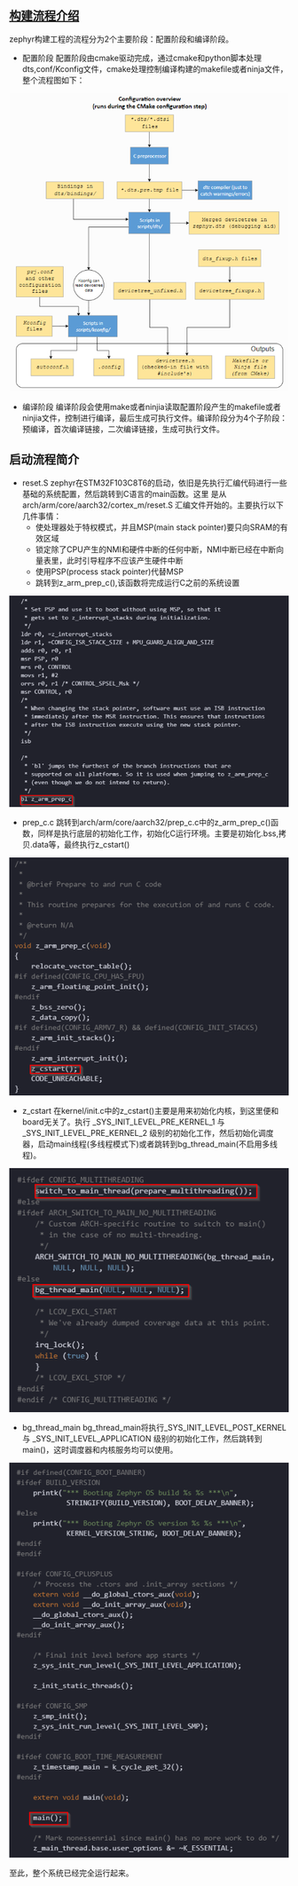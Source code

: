 ## [构建流程介绍](https://docs.zephyrproject.org/latest/guides/build/index.html#)
zephyr构建工程的流程分为2个主要阶段：配置阶段和编译阶段。
* 配置阶段
	配置阶段由cmake驱动完成，通过cmake和python脚本处理dts,conf/Kconfig文件，cmake处理控制编译构建的makefile或者ninja文件，整个流程图如下：

![ConfigurationOverview](https://github.com/ccldmf/zephyr/blob/main/doc/Picture/ConfigurationOverview.png)

* 编译阶段
	编译阶段会使用make或者ninjia读取配置阶段产生的makefile或者ninjia文件，控制进行编译，最后生成可执行文件。编译阶段分为4个子阶段：预编译，首次编译链接，二次编译链接，生成可执行文件。

## 启动流程简介
* reset.S
	zephyr在STM32F103C8T6的启动，依旧是先执行汇编代码进行一些基础的系统配置，然后跳转到C语言的main函数。这里	是从arch/arm/core/aarch32/cortex_m/reset.S 汇编文件开始的。主要执行以下几件事情：
	* 使处理器处于特权模式，并且MSP(main stack pointer)要只向SRAM的有效区域
	* 锁定除了CPU产生的NMI和硬件中断的任何中断，NMI中断已经在中断向量表里，此时引导程序不应该产生硬件中断
	* 使用PSP(process stack pointer)代替MSP
	* 跳转到z_arm_prep_c(),该函数将完成运行C之前的系统设置

![reset](https://github.com/ccldmf/zephyr/blob/main/doc/Picture/reset.png)

* prep_c.c
	跳转到arch/arm/core/aarch32/prep_c.c中的z_arm_prep_c()函数，同样是执行底层的初始化工作，初始化C运行环境。主要是初始化.bss,拷贝.data等，最终执行z_cstart()

![prep](https://github.com/ccldmf/zephyr/blob/main/doc/Picture/prep.png)

* z_cstart
	在kernel/init.c中的z_cstart()主要是用来初始化内核，到这里便和board无关了。执行 _SYS_INIT_LEVEL_PRE_KERNEL_1 与 _SYS_INIT_LEVEL_PRE_KERNEL_2 级别的初始化工作，然后初始化调度器，启动main线程(多线程模式下)或者跳转到bg_thread_main(不启用多线程)。

![cstart](https://github.com/ccldmf/zephyr/blob/main/doc/Picture/cstart.png)

* bg_thread_main
	bg_thread_main将执行_SYS_INIT_LEVEL_POST_KERNEL 与 _SYS_INIT_LEVEL_APPLICATION 级别的初始化工作，然后跳转到 main()，这时调度器和内核服务均可以使用。

![main](https://github.com/ccldmf/zephyr/blob/main/doc/Picture/main.png)

至此，整个系统已经完全运行起来。
